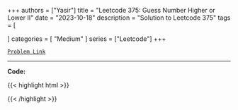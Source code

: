 
+++
authors = ["Yasir"]
title = "Leetcode 375: Guess Number Higher or Lower II"
date = "2023-10-18"
description = "Solution to Leetcode 375"
tags = [
    
]
categories = [
    "Medium"
]
series = ["Leetcode"]
+++



[`Problem Link`](https://leetcode.com/problems/guess-number-higher-or-lower-ii/description/)

---

**Code:**

{{< highlight html >}}

{{< /highlight >}}

